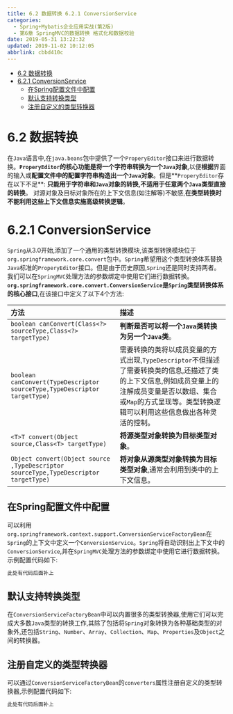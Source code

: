 ```yaml
---
title: 6.2 数据转换 6.2.1 ConversionService
categories: 
  - Spring+Mybatis企业应用实战(第2版)
  - 第6章 SpringMVC的数据转换 格式化和数据校验
date: 2019-05-31 13:22:32
updated: 2019-11-02 10:12:05
abbrlink: cbbd410c
---
```

<div id='my_toc'>

- [6.2 数据转换](/JavaReadingNotes/cbbd410c/#6-2-数据转换)
- [6.2.1 ConversionService](/JavaReadingNotes/cbbd410c/#6-2-1-ConversionService)
    - [在Spring配置文件中配置](/JavaReadingNotes/cbbd410c/#在Spring配置文件中配置)
    - [默认支持转换类型](/JavaReadingNotes/cbbd410c/#默认支持转换类型)
    - [注册自定义的类型转换器](/JavaReadingNotes/cbbd410c/#注册自定义的类型转换器)

</div>
<!--more-->
<script>if (navigator.platform.toLowerCase() == 'win32'){document.getElementById('my_toc').style.display = 'none';}</script>

<!--end-->
# 6.2 数据转换 #
在`Java`语言中,在`java.beans`包中提供了一个`ProperyEditor`接口来进行数据转换。**`ProperyEditor`的核心功能是将一个字符串转换为一个`Java`对象**,以便**根据**界面的输入或**配置文件中的配置字符串构造出一个`Java`对象**。但是**`ProperyEditor`存在以下不足**:
**只能用于字符串和`Java`对象的转换,不适用于任意两个`Java`类型直接的转换**。
对源对象及目标对象所在的上下文信息(如注解等)不敏感,**在类型转换时不能利用这些上下文信息实施高级转换逻辑**。
# 6.2.1 ConversionService #
`Spring`从3.0开始,添加了一个通用的类型转换模块,该类型转换模块位于`org.springframework.core.convert`包中。`Spring`希望用这个类型转换体系替换`Java`标准的`ProperyEditor`接口。但是由于历史原因,`Spring`还是同时支持两者。我们可以在`SpringMVC`处理方法的参数绑定中使用它们进行数据转换。
**`org.springframework.core.convert.ConversionService`是`Spring`类型转换体系的核心接口**,在该接口中定义了以下4个方法:

|方法|描述|
|:---|:---|
|`boolean canConvert(Class<?> sourceType,Class<?> targetType)`|**判断是否可以将一个`Java`类转换为另一个`Java`类**。|
|`boolean canConvert(TypeDescriptor sourceType,TypeDescriptor targetType)`|需要转换的类将以成员变量的方式出现,`TypeDescriptor`不但描述了需要转换类的信息,还描述了类的上下文信息,例如成员变量上的注解成员变量是否以数组、集合或`Map`的方式呈现等。类型转换逻辑可以利用这些信息做出各种灵活的控制。|
|`<T>T convert(Object source,Class<T> targetType)`|**将源类型对象转换为目标类型对象**。|
|`Object convert(Object source ,TypeDescriptor sourceType,TypeDescriptor targetType)`|**将对象从源类型对象转换为目标类型对象**,通常会利用到类中的上下文信息。|

## 在Spring配置文件中配置 ##
可以利用`org.springframework.context.support.ConversionServiceFactoryBean`在`Spring`的上下文中定义一个`ConversionService`。`Spring`将自动识别出上下文中的`ConversionService`,并在`SpringMVC`处理方法的参数绑定中使用它进行数据转换。示例配置代码如下:
```xml
此处有代码后面补上
```
## 默认支持转换类型 ##
在`ConversionServiceFactoryBean`中可以内置很多的类型转换器,使用它们可以完成大多数`Java`类型的转换工作,其除了包括将`Spring`对象转换为各种基础类型的对象外,还包括`String`、`Number`、`Array`、`Collection`、`Map`、`Properties`及`Object`之间的转换器。

## 注册自定义的类型转换器 ##
可以通过`ConversionServiceFactoryBean`的`converters`属性注册自定义的类型转换器,示例配置代码如下:
```xml
此处有代码后面补上
```

